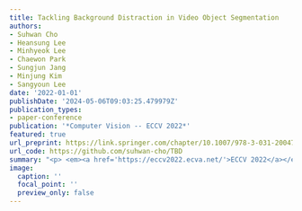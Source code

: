 ```yaml
---
title: Tackling Background Distraction in Video Object Segmentation
authors:
- Suhwan Cho
- Heansung Lee
- Minhyeok Lee
- Chaewon Park
- Sungjun Jang
- Minjung Kim
- Sangyoun Lee
date: '2022-01-01'
publishDate: '2024-05-06T09:03:25.479979Z'
publication_types:
- paper-conference
publication: '*Computer Vision -- ECCV 2022*'
featured: true
url_preprint: https://link.springer.com/chapter/10.1007/978-3-031-20047-2_26
url_code: https://github.com/suhwan-cho/TBD
summary: "<p> <em><a href='https://eccv2022.ecva.net/'>ECCV 2022</a></em> </p>"
image:
  caption: ''
  focal_point: ''
  preview_only: false
---
```


